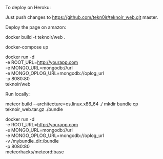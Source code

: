 To deploy on Heroku:

Just push changes to https://github.com/tekn0ir/teknoir_web.git master.

Deploy the page on amazon:

docker build -t teknoir/web .

docker-compose up

docker run -d \
    -e ROOT_URL=http://yourapp.com \
    -e MONGO_URL=mongodb://url \
    -e MONGO_OPLOG_URL=mongodb://oplog_url \
    -p 8080:80 \
    teknoir/web
    
Run locally:
 
meteor build --architecture=os.linux.x86_64 ./
mkdir bundle
cp teknoir_web.tar.gz ./bundle

docker run -d \
    -e ROOT_URL=http://yourapp.com \
    -e MONGO_URL=mongodb://url \
    -e MONGO_OPLOG_URL=mongodb://oplog_url \
    -v /mybundle_dir:/bundle \
    -p 8080:80 \
    meteorhacks/meteord:base
    
    